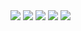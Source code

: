 <img src=economic_victims.avif>
<img src=fallout_conspiracy_theorist.avif>
<img src=incel.avif>
<img src=real_chud.webp>
<img src=snake_flute_woman.avif>
